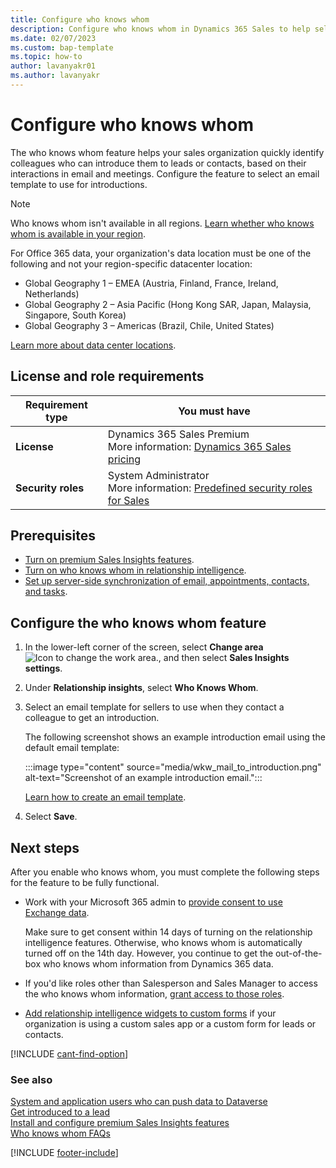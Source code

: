 ```yaml
---
title: Configure who knows whom
description: Configure who knows whom in Dynamics 365 Sales to help sellers quickly identify colleagues who can introduce them to leads or contacts.
ms.date: 02/07/2023
ms.custom: bap-template
ms.topic: how-to
author: lavanyakr01
ms.author: lavanyakr
---
```


# Configure who knows whom

The who knows whom feature helps your sales organization quickly identify colleagues who can introduce them to leads or contacts, based on their interactions in email and meetings. Configure the feature to select an email template to use for introductions.  

> [!NOTE]
>
> Who knows whom isn't available in all regions. [Learn whether who knows whom is available in your region](faqs-sales-insights.md#in-which-region-are-the-features-available).
>
> For Office 365 data, your organization's data location must be one of the following and not your region-specific datacenter location:
>
> - Global Geography 1 – EMEA (Austria, Finland, France, Ireland, Netherlands)
> - Global Geography 2 – Asia Pacific (Hong Kong SAR, Japan, Malaysia, Singapore, South Korea)
> - Global Geography 3 – Americas (Brazil, Chile, United States)
>
> [Learn more about data center locations](/microsoft-365/enterprise/o365-data-locations?view=o365-worldwide#data-center-locations&preserve-view=true).

## License and role requirements

| Requirement type | You must have |
|-----------------------|---------|
| **License** | Dynamics 365 Sales Premium<br>More information: [Dynamics 365 Sales pricing](https://dynamics.microsoft.com/sales/pricing/) |
| **Security roles** | System Administrator<br>More information: [Predefined security roles for Sales](security-roles-for-sales.md) |

## Prerequisites

- [Turn on premium Sales Insights features](intro-admin-guide-sales-insights.md#install-and-configure-premium-sales-insights-features).
- [Turn on who knows whom in relationship intelligence](enable-ri.md).  
- [Set up server-side synchronization of email, appointments, contacts, and tasks](/power-platform/admin/set-up-server-side-synchronization-of-email-appointments-contacts-and-tasks).

## Configure the who knows whom feature

1. In the lower-left corner of the screen, select **Change area** ![Icon to change the work area.](media/change-area-icon.png "Icon to change the work area."), and then select **Sales Insights settings**.

1. Under **Relationship insights**, select **Who Knows Whom**.

1. Select an email template for sellers to use when they contact a colleague to get an introduction.

    The following screenshot shows an example introduction email using the default email template:

    :::image type="content" source="media/wkw_mail_to_introduction.png" alt-text="Screenshot of an example introduction email.":::

    [Learn how to create an email template](/powerapps/user/email-template-create).  

1. Select **Save**.

## Next steps

After you enable who knows whom, you must complete the following steps for the feature to be fully functional.  

- Work with your Microsoft 365 admin to [provide consent to use Exchange data](provide-consent-office365.md).

    Make sure to get consent within 14 days of turning on the relationship intelligence features. Otherwise, who knows whom is automatically turned off on the 14th day. However, you continue to get the out-of-the-box who knows whom information from Dynamics 365 data.  

- If you'd like roles other than Salesperson and Sales Manager to access the who knows whom information, [grant access to those roles](grant-access-wkw.md).  

- [Add relationship intelligence widgets to custom forms](add-ri-widgets-to-custom-form.md) if your organization is using a custom sales app or a custom form for leads or contacts.

[!INCLUDE [cant-find-option](../includes/cant-find-option.md)]

### See also

[System and application users who can push data to Dataverse](/power-platform/admin/system-application-users)  
[Get introduced to a lead](../sales/who-knows-whom.md)  
[Install and configure premium Sales Insights features](intro-admin-guide-sales-insights.md#install-and-configure-premium-sales-insights-features)  
[Who knows whom FAQs](faqs-sales-insights.md#who-knows-whom)

[!INCLUDE [footer-include](../includes/footer-banner.md)]
